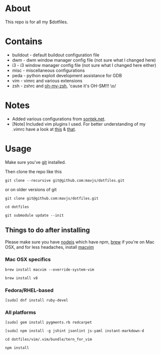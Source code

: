 About
=====
This repo is for all my $dotfiles.

Contains
========
* buildout - default buildout configuration file
* dwm - dwm window manager config file (not sure what I changed here)
* i3 - i3 window manager config file (not sure what I changed here either)
* misc - miscellaneous configurations
* peda - python exploit development assistance for GDB
* vim - vimrc and various extensions
* zsh - zshrc and [oh-my-zsh](https://github.com/robbyrussell/oh-my-zsh), 'cause it's OH-SM!!! \o/

Notes
=====
* Added various configurations from [sontek.net](http://sontek.net/turning-vim-into-a-modern-python-ide).
* [Note] Included vim plugins I used. For better understanding of my .vimrc have a look at [this](https://github.com/psquid/dotfiles) & [that](http://nvie.com/posts/how-i-boosted-my-vim/).

Usage
=====
Make sure you've [git](http://git-scm.com/) installed.


Then clone the repo like this

    git clone --recursive git@github.com:mavjs/dotfiles.git

or on older versions of git
    
    git clone git@github.com:mavjs/dotfiles.git
    
    cd dotfiles
    
    git submodule update --init

Things to do after installing
-----------------------------
Please make sure you have [nodejs](http://nodejs.org/) which have npm, [brew](http://brew.sh/) if you're on Mac OSX, and for less headaches, install [macvim](https://code.google.com/p/macvim/)    
### Mac OSX specifics ###
    
    brew install macvim --override-system-vim
    
    brew install v8

### Fedora/RHEL-based ###
    
    [sudo] dnf install ruby-devel

### All platforms ###

    [sudo] gem install pygments.rb redcarpet

    [sudo] npm install -g jshint jsonlint js-yaml instant-markdown-d
    
    cd dotfiles/vim/.vim/bundle/tern_for_vim
    
    npm install
